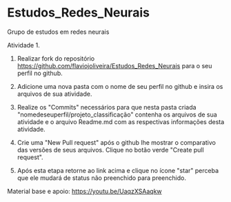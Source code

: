 # Estudos_Redes_Neurais
Grupo de estudos em redes neurais

Atividade 1.



1. Realizar fork do repositório https://github.com/flaviojoliveira/Estudos_Redes_Neurais para o seu perfil no github.



2. Adicione uma nova pasta com o nome de seu perfil no github e insira os arquivos de sua atividade.



3. Realize os "Commits" necessários para que nesta pasta criada "nomedeseuperfil/projeto_classificação" contenha os arquivos de sua atividade e o arquivo Readme.md com as respectivas informações desta atividade.



4. Crie uma "New Pull request"  após o github lhe mostrar o comparativo das versões de seus arquivos. Clique no botão verde "Create pull request".



5. Após esta etapa retorne ao link acima e clique no ícone "star" perceba que ele mudará de status não preenchido para preenchido.



Material base e apoio: https://youtu.be/UaqzXSAaqkw
